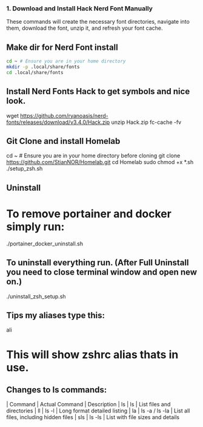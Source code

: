 ### 1. Download and Install Hack Nerd Font Manually

These commands will create the necessary font directories, navigate into them, download the font, unzip it, and refresh your font cache.

## Make dir for Nerd Font install
```Bash
cd ~ # Ensure you are in your home directory
mkdir -p .local/share/fonts 
cd .local/share/fonts
```

## Install Nerd Fonts Hack to get symbols and nice look.
wget https://github.com/ryanoasis/nerd-fonts/releases/download/v3.4.0/Hack.zip
unzip Hack.zip
fc-cache -fv


## Git Clone and install Homelab
cd ~ # Ensure you are in your home directory before cloning
git clone https://github.com/StianNOR/Homelab.git
cd Homelab
sudo chmod +x *.sh
./setup_zsh.sh



## Uninstall
# To remove portainer and docker simply run:
./portainer_docker_uninstall.sh


## To uninstall everything run. (After Full Uninstall you need to close terminal window and open new on.)
./uninstall_zsh_setup.sh


## Tips my aliases type this:
ali
# This will show zshrc alias thats in use.



## Changes to ls commands:
| Command |	Actual Command  | Description
| ls	    |       ls        | List files and directories
| ll      |    	ls -l	      | Long format detailed listing
| la	    | ls -a / ls -la  | List all files, including hidden files 
| sls	    |     ls -ls	    | List with file sizes and details
